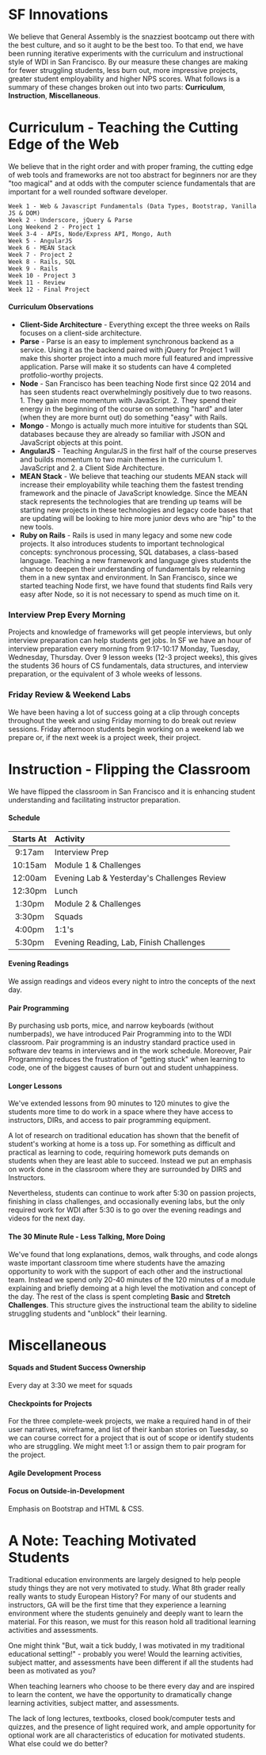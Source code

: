 # SF Innovations

We believe that General Assembly is the snazziest bootcamp out there with the best culture, and so it aught to be the best too. To that end, we have been running iterative experiments with the curriculum and instructional style of WDI in San Francisco. By our measure these changes are making for fewer struggling students, less burn out, more impressive projects, greater student employability and higher NPS scores. What follows is a summary of these changes broken out into two parts: **Curriculum**, **Instruction**, **Miscellaneous**.

# Curriculum - Teaching the Cutting Edge of the Web

We believe that in the right order and with proper framing, the cutting edge of web tools and frameworks are not too abstract for beginners nor are they "too magical" and at odds with the computer science fundamentals that are important for a well rounded software developer.

    Week 1 - Web & Javascript Fundamentals (Data Types, Bootstrap, Vanilla JS & DOM)
    Week 2 - Underscore, jQuery & Parse
    Long Weekend 2 - Project 1
    Week 3-4 - APIs, Node/Express API, Mongo, Auth
    Week 5 - AngularJS
    Week 6 - MEAN Stack
    Week 7 - Project 2
    Week 8 - Rails, SQL
    Week 9 - Rails
    Week 10 - Project 3
    Week 11 - Review
    Week 12 - Final Project

#### Curriculum Observations

* **Client-Side Architecture** - Everything except the three weeks on Rails focuses on a client-side architecture.
* **Parse** - Parse is an easy to implement synchronous backend as a service. Using it as the backend paired with jQuery for Project 1 will make this shorter project into a much more full featured and impressive application. Parse will make it so students can have 4 completed protfolio-worthy projects.
* **Node** - San Francisco has been teaching Node first since Q2 2014 and has seen students react overwhelmingly positively due to two reasons. 1. They gain more momentum with JavaScript. 2. They spend their energy in the beginning of the course on something "hard" and later (when they are more burnt out) do something "easy" with Rails.
* **Mongo** - Mongo is actually much more intuitive for students than SQL databases because they are already so familiar with JSON and JavaScript objects at this point.
* **AngularJS** - Teaching AngularJS in the first half of the course preserves and builds momentum to two main themes in the curriculum 1. JavaScript and 2. a Client Side Architecture.
* **MEAN Stack** - We believe that teaching our students MEAN stack will increase their employability while teaching them the fastest trending framework and the pinacle of JavaScript knowledge. Since the MEAN stack represents the technologies that are trending up teams will be starting new projects in these technologies and legacy code bases that are updating will be looking to hire more junior devs who are "hip" to the new tools.
* **Ruby on Rails** - Rails is used in many legacy and some new code projects. It also introduces students to important technological concepts: synchronous processing, SQL databases, a class-based language. Teaching a new framework and language gives students the chance to deepen their understanding of fundamentals by relearning them in a new syntax and environment. In San Francisco, since we started teaching Node first, we have found that students find Rails very easy after Node, so it is not necessary to spend as much time on it.

### Interview Prep Every Morning

Projects and knowledge of frameworks will get people interviews, but only interview preparation can help students get jobs. In SF we have an hour of interview preparation every morning from 9:17-10:17 Monday, Tuesday, Wednesday, Thursday. Over 9 lesson weeks (12-3 project weeks), this gives the students 36 hours of CS fundamentals, data structures, and interview preparation, or the equivalent of 3 whole weeks of lessons.

### Friday Review & Weekend Labs

We have been having a lot of success going at a clip through concepts throughout the week and using Friday morning to do break out review sessions. Friday afternoon students begin working on a weekend lab we prepare or, if the next week is a project week, their project.

# Instruction - Flipping the Classroom

We have flipped the classroom in San Francisco and it is enhancing student understanding and facilitating instructor preparation.

#### Schedule
| Starts At | Activity |
| :---: | :----- |
| 9:17am | Interview Prep |
| 10:15am | Module 1 & Challenges |
| 12:00am | Evening Lab & Yesterday's Challenges Review |
| 12:30pm | Lunch |
| 1:30pm | Module 2 & Challenges |
| 3:30pm | Squads |
| 4:00pm | 1:1's |
| 5:30pm | Evening Reading, Lab, Finish Challenges |

#### Evening Readings

We assign readings and videos every night to intro the concepts of the next day.

#### Pair Programming

By purchasing usb ports, mice, and narrow keyboards (without numberpads), we have introduced Pair Programming into to the WDI classroom. Pair programming is an industry standard practice used in software dev teams in interviews and in the work schedule. Moreover, Pair Programming reduces the frustration of "getting stuck" when learning to code, one of the biggest causes of burn out and student unhappiness.

#### Longer Lessons

We've extended lessons from 90 minutes to 120 minutes to give the students more time to do work in a space where they have access to instructors, DIRs, and access to pair programming equipment.

A lot of research on traditional education has shown that the benefit of student's working at home is a toss up. For something as difficult and practical as learning to code, requiring homework puts demands on students when they are least able to succeed. Instead we put an emphasis on work done in the classroom where they are surrounded by DIRS and Instructors.

Nevertheless, students can continue to work after 5:30 on passion projects, finishing in class challenges, and occasionally evening labs, but the only required work for WDI after 5:30 is to go over the evening readings and videos for the next day.

#### The 30 Minute Rule - Less Talking, More Doing

We've found that long explanations, demos, walk throughs, and code alongs waste important classroom time where students have the amazing opportunity to work with the support of each other and the instructional team. Instead we spend only 20-40 minutes of the 120 minutes of a module explaining and briefly demoing at a high level the motivation and concept of the day. The rest of the class is spent completing **Basic** and **Stretch Challenges**. This structure gives the instructional team the ability to sideline struggling students and "unblock" their learning.

# Miscellaneous

#### Squads and Student Success Ownership

Every day at 3:30 we meet for squads

#### Checkpoints for Projects

For the three complete-week projects, we make a required hand in of their user narratives, wireframe, and list of their kanban stories on Tuesday, so we can course correct for a project that is out of scope or identify students who are struggling. We might meet 1:1 or assign them to pair program for the project.

#### Agile Development Process



#### Focus on Outside-in-Development

Emphasis on Bootstrap and HTML & CSS.

# A Note: Teaching Motivated Students

Traditional education environments are largely designed to help people study things they are not very motivated to study. What 8th grader really really wants to study European History? For many of our students and instructors, GA will be the first time that they experience a learning environment where the students genuinely and deeply want to learn the material. For this reason, we must for this reason hold all traditional learning activities and assessments.

One might think "But, wait a tick buddy, I was motivated in my traditional educational setting!" - probably you were! Would the learning activities, subject matter, and assessments have been different if all the students had been as motivated as you?

When teaching learners who choose to be there every day and are inspired to learn the content, we have the opportunity to dramatically change learning activities, subject matter, and assessments.

The lack of long lectures, textbooks, closed book/computer tests and quizzes, and the presence of light required work, and ample opportunity for optional work are all characteristics of education for motivated students. What else could we do better?
